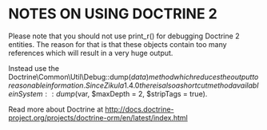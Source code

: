 NOTES ON USING DOCTRINE 2
=========================

Please note that you should not use print_r() for debugging Doctrine 2 entities.
The reason for that is that these objects contain too many references which will
result in a very huge output.

Instead use the Doctrine\Common\Util\Debug::dump($data) method which reduces
the output to reasonable information. Since Zikula 1.4.0 there is also
a shortcut method available in System::dump($var, $maxDepth = 2, $stripTags = true).

Read more about Doctrine at http://docs.doctrine-project.org/projects/doctrine-orm/en/latest/index.html
